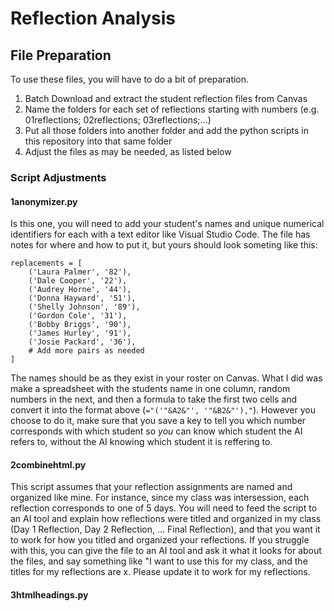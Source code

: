 # Reflection Analysis

## File Preparation

To use these files, you will have to do a bit of preparation.

1. Batch Download and extract the student reflection files from Canvas
2. Name the folders for each set of reflections starting with numbers (e.g. 01reflections; 02reflections; 03reflections;...)
3. Put all those folders into another folder and add the python scripts in this repository into that same folder
4. Adjust the files as may be needed, as listed below

### Script Adjustments

#### 1anonymizer.py

Is this one, you will need to add your student's names and unique numerical identifiers for each with a text editor like Visual Studio Code. The file has notes for where and how to put it, but yours should look someting like this:

```
replacements = [
    ('Laura Palmer', '82'),
    ('Dale Cooper', '22'),
    ('Audrey Horne', '44'),
    ('Donna Hayward', '51'),
    ('Shelly Johnson', '89'),
    ('Gordon Cole', '31'),
    ('Bobby Briggs', '90'),
    ('James Hurley', '91'),
    ('Josie Packard', '36'),
    # Add more pairs as needed
]
```

The names should be as they exist in your roster on Canvas. What I did was make a spreadsheet with the students name in one column, random numbers in the next, and then a formula to take the first two cells and convert it into the format above (`="('"&A2&"', '"&B2&"'),"`). However you choose to do it, make sure that you save a key to tell you which number corresponds with which student so _you_ can know which student the AI refers to, without the AI knowing which student it is reffering to.

#### 2combinehtml.py

This script assumes that your reflection assignments are named and organized like mine. For instance, since my class was intersession, each reflection corresponds to one of 5 days. You will need to feed the script to an AI tool and explain how reflections were titled and organized in my class (Day 1 Reflection, Day 2 Reflection, ... Final Reflection), and that you want it to work for how you titled and organized your reflections. If you struggle with this, you can give the file to an AI tool and ask it what it looks for about the files, and say something like "I want to use this for my class, and the titles for my reflections are x. Please update it to work for my reflections.

#### 3htmlheadings.py
